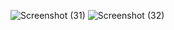 ![Screenshot (31)](https://user-images.githubusercontent.com/100432854/181307387-b03ce427-fa93-4ffd-ba6a-cb5c6fdee5f6.png)
![Screenshot (32)](https://user-images.githubusercontent.com/100432854/181307417-f88f6c40-20ce-416f-9683-a43d34f15918.png)
